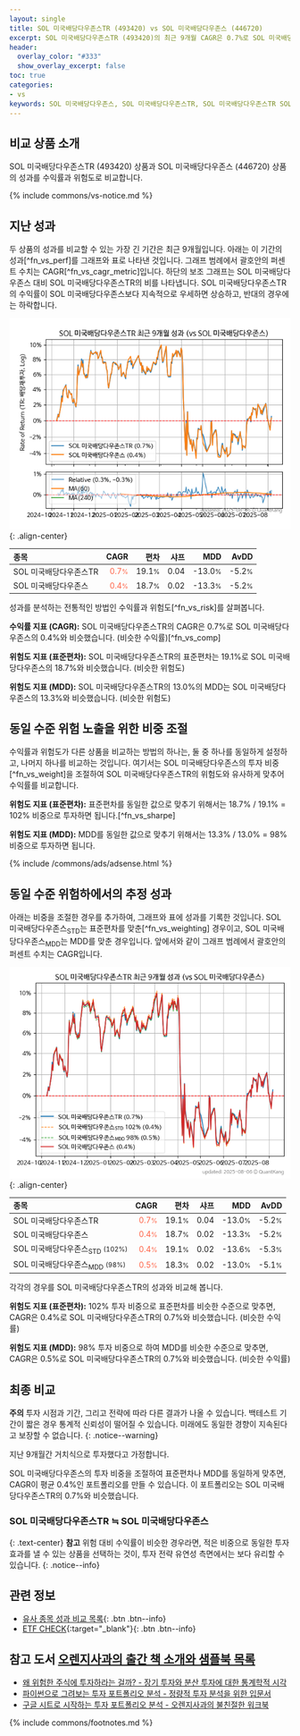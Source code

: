 ```yaml
---
layout: single
title: SOL 미국배당다우존스TR (493420) vs SOL 미국배당다우존스 (446720)
excerpt: SOL 미국배당다우존스TR (493420)의 최근 9개월 CAGR은 0.7%로 SOL 미국배당다우존스 (446720)의 0.4%와 비슷했습니다.
header:
  overlay_color: "#333"
  show_overlay_excerpt: false
toc: true
categories:
- vs
keywords: SOL 미국배당다우존스, SOL 미국배당다우존스TR, SOL 미국배당다우존스TR SOL 미국배당다우존스 비교, 493420, 446720, 493420 493420 비교
---
```


## 비교 상품 소개


SOL 미국배당다우존스TR (493420) 상품과 SOL 미국배당다우존스 (446720) 상품의 성과를 수익률과 위험도로 비교합니다.





{% include commons/vs-notice.md %}

## 지난 성과

두 상품의 성과를 비교할 수 있는 가장 긴 기간은 최근 9개월입니다. 아래는 이 기간의 성과[^fn_vs_perf]를 그래프와 표로 나타낸 것입니다.
그래프 범례에서 괄호안의 퍼센트 수치는 CAGR[^fn_vs_cagr_metric]입니다.
하단의 보조 그래프는 SOL 미국배당다우존스 대비 SOL 미국배당다우존스TR의 비를 나타냅니다.
SOL 미국배당다우존스TR의 수익률이 SOL 미국배당다우존스보다 지속적으로 우세하면 상승하고, 반대의 경우에는 하락합니다.

![SOL 미국배당다우존스TR](/vs/images/493420-vs-446720_dual.png){: .align-center}

| **종목** | **CAGR** | **편차** | **샤프** | **MDD** | **AvDD** |
| :------------ | ------: | -----------: | -------: | ------: | -------: |
| SOL 미국배당다우존스TR | <span style="color: tomato">0.7<small>%</small></span> | 19.1<small>%</small> | 0.04 | -13.0<small>%</small> | -5.2<small>%</small> |
| SOL 미국배당다우존스 | <span style="color: tomato">0.4<small>%</small></span> | 18.7<small>%</small> | 0.02 | -13.3<small>%</small> | -5.2<small>%</small> |

<!-- more -->


성과를 분석하는 전통적인 방법인 수익률과 위험도[^fn_vs_risk]를 살펴봅니다.

**수익률 지표 (CAGR):** SOL 미국배당다우존스TR의 CAGR은 0.7%로 SOL 미국배당다우존스의 0.4%와 비슷했습니다. (비슷한 수익률)[^fn_vs_comp]

**위험도 지표 (표준편차):** SOL 미국배당다우존스TR의 표준편차는 19.1%로 SOL 미국배당다우존스의 18.7%와 비슷했습니다. (비슷한 위험도)

**위험도 지표 (MDD):** SOL 미국배당다우존스TR의 13.0%의 MDD는 SOL 미국배당다우존스의 13.3%와 비슷했습니다. (비슷한 위험도)



## 동일 수준 위험 노출을 위한 비중 조절

수익률과 위험도가 다른 상품을 비교하는 방법의 하나는, 둘 중 하나를 동일하게 설정하고, 나머지 하나를 비교하는 것입니다.
여기서는 SOL 미국배당다우존스의 투자 비중[^fn_vs_weight]을 조절하여 SOL 미국배당다우존스TR의 위험도와 유사하게 맞추어 수익률를 비교합니다.

**위험도 지표 (표준편차):** 표준편차를 동일한 값으로 맞추기 위해서는 18.7% / 19.1% = 102% 비중으로 투자하면 됩니다.[^fn_vs_sharpe]

**위험도 지표 (MDD):** MDD를 동일한 값으로 맞추기 위해서는 13.3% / 13.0% = 98% 비중으로 투자하면 됩니다.


{% include /commons/ads/adsense.html %}



## 동일 수준 위험하에서의 추정 성과

아래는 비중을 조절한 경우를 추가하여, 그래프와 표에 성과를 기록한 것입니다.
SOL 미국배당다우존스<sub>STD</sub>는 표준편차를 맞춘[^fn_vs_weighting] 경우이고, SOL 미국배당다우존스<sub>MDD</sub>는 MDD를 맞춘 경우입니다.
앞에서와 같이 그래프 범례에서 괄호안의 퍼센트 수치는 CAGR입니다.


![SOL 미국배당다우존스TR](/vs/images/493420-vs-446720.png){: .align-center}



| **종목** | **CAGR** | **편차** | **샤프** | **MDD** | **AvDD** |
| :------------ | ------: | -----------: | -------: | ------: | -------: |
| SOL 미국배당다우존스TR | <span style="color: tomato">0.7<small>%</small></span> | 19.1<small>%</small> | 0.04 | -13.0<small>%</small> | -5.2<small>%</small> |
| SOL 미국배당다우존스 | <span style="color: tomato">0.4<small>%</small></span> | 18.7<small>%</small> | 0.02 | -13.3<small>%</small> | -5.2<small>%</small> |
| SOL 미국배당다우존스<sub>STD</sub> <small>(102%)</small> | <span style="color: tomato">0.4<small>%</small></span> | 19.1<small>%</small> | 0.02 | -13.6<small>%</small> | -5.3<small>%</small> |
| SOL 미국배당다우존스<sub>MDD</sub> <small>(98%)</small> | <span style="color: tomato">0.5<small>%</small></span> | 18.3<small>%</small> | 0.02 | -13.0<small>%</small> | -5.1<small>%</small> |



각각의 경우를 SOL 미국배당다우존스TR의 성과와 비교해 봅니다.

**위험도 지표 (표준편차):** 102% 투자 비중으로 표준편차를 비슷한 수준으로 맞추면, CAGR은 0.4%로 SOL 미국배당다우존스TR의 0.7%와 비슷했습니다. (비슷한 수익률)

**위험도 지표 (MDD):** 98% 투자 비중으로 하여 MDD를 비슷한 수준으로 맞추면, CAGR은 0.5%로 SOL 미국배당다우존스TR의 0.7%와 비슷했습니다. (비슷한 수익률)




## 최종 비교

**주의** 투자 시점과 기간, 그리고 전략에 따라 다른 결과가 나올 수 있습니다. 백테스트 기간이 짧은 경우 통계적 신뢰성이 떨어질 수 있습니다. 미래에도 동일한 경향이 지속된다고 보장할 수 없습니다.
{: .notice--warning}

지난 9개월간 거치식으로 투자했다고 가정합니다.

SOL 미국배당다우존스의 투자 비중을 조절하여 표준편차나 MDD를 동일하게 맞추면, CAGR이 평균 0.4%인 포트폴리오를 만들 수 있습니다.
이 포트폴리오는 SOL 미국배당다우존스TR의 0.7%와 비슷했습니다.

### SOL 미국배당다우존스TR ≒ SOL 미국배당다우존스
{: .text-center}
**참고** 위험 대비 수익률이 비슷한 경우라면, 적은 비중으로 동일한 투자 효과를 낼 수 있는 상품을 선택하는 것이, 투자 전략 유연성 측면에서는 보다 유리할 수 있습니다.
{: .notice--info}


## 관련 정보

- [유사 종목 성과 비교 목록](/vs/){: .btn .btn--info}
- [ETF CHECK](https://www.etfcheck.co.kr/mobile/etpitem/446720/compare?compCode%5B%5D=493420){:target="_blank"}{: .btn .btn--info}


## 참고 도서 [오렌지사과의 출간 책 소개와 샘플북 목록](https://kongdori.tistory.com/691)

- [왜 위험한 주식에 투자하라는 걸까? - 장기 투자와 분산 투자에 대한 통계학적 시각](https://kongdori.tistory.com/421)
- [파이썬으로 그려보는 투자 포트폴리오 분석  - 정량적 투자 분석을 위한 입문서](https://kongdori.tistory.com/643)
- [구글 시트로 시작하는 투자 포트폴리오 분석 - 오렌지사과의 불친절한 워크북](https://kongdori.tistory.com/449)

{% include commons/footnotes.md %}